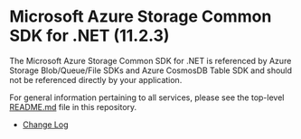 # Microsoft Azure Storage Common SDK for .NET (11.2.3)

The Microsoft Azure Storage Common SDK for .NET is referenced by Azure Storage Blob/Queue/File SDKs and Azure CosmosDB Table SDK
and should not be referenced directly by your application.

For general information pertaining to all services, please see the top-level [README.md][readme-main] file in this repository.

- [Change Log][changelog]

[changelog]: Changelog.txt
[readme-main]: ../README.md
